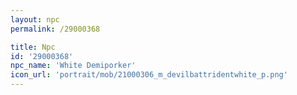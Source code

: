 ```yaml
---
layout: npc
permalink: /29000368

title: Npc
id: '29000368'
npc_name: 'White Demiporker'
icon_url: 'portrait/mob/21000306_m_devilbattridentwhite_p.png'
---
```

